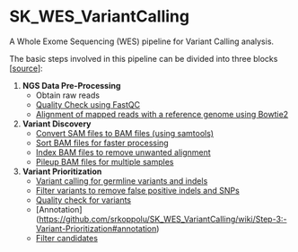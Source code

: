 # SK_WES_VariantCalling
A Whole Exome Sequencing (WES) pipeline for Variant Calling analysis.

The basic steps involved in this pipeline can be divided into three blocks [[source](https://bio-protocol.org/bio101/e2805)]:


1. **NGS Data Pre-Processing**
    * Obtain raw reads
    * [Quality Check using FastQC](https://github.com/srkoppolu/SK_WES_VariantCalling/wiki/Step-1:-Pre-Processing-the-raw-NGS-data#quality-check-using-fastqc)
    * [Alignment of mapped reads with a reference genome using Bowtie2](https://github.com/srkoppolu/SK_WES_VariantCalling/wiki/Step-1:-Pre-Processing-the-raw-NGS-data#alignment-of-mapped-reads)
2. **Variant Discovery**
    * [Convert SAM files to BAM files (using samtools)](https://github.com/srkoppolu/SK_WES_VariantCalling/wiki/Step-2:-Variant-Discovery#convert-sam-files-to-bam-files)
    * [Sort BAM files for faster processing](https://github.com/srkoppolu/SK_WES_VariantCalling/wiki/Step-2:-Variant-Discovery#sort-bam-files-for-faster-processing)
    * [Index BAM files to remove unwanted alignment](https://github.com/srkoppolu/SK_WES_VariantCalling/wiki/Step-2:-Variant-Discovery#index-bam-files-to-remove-unwanted-alignment)
    * [Pileup BAM files for multiple samples](https://github.com/srkoppolu/SK_WES_VariantCalling/wiki/Step-2:-Variant-Discovery#pileup-bam-files-for-multiple-samples)
3. **Variant Prioritization**
    * [Variant calling for germline variants and indels](https://github.com/srkoppolu/SK_WES_VariantCalling/wiki/Step-3:-Variant-Prioritization#variant-calling-for-germline-variants-and-indels)
    * [Filter variants to remove false positive indels and SNPs](https://github.com/srkoppolu/SK_WES_VariantCalling/wiki/Step-3:-Variant-Prioritization#filter-variants-to-remove-false-positive-indels-and-snps)
    * [Quality check for variants](https://github.com/srkoppolu/SK_WES_VariantCalling/wiki/Step-3:-Variant-Prioritization#quality-check-for-variants)
    * [Annotation] (https://github.com/srkoppolu/SK_WES_VariantCalling/wiki/Step-3:-Variant-Prioritization#annotation)
    * [Filter candidates]()
